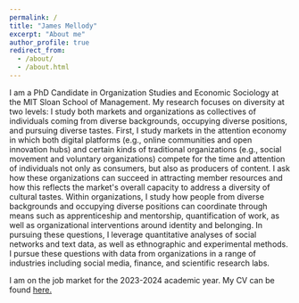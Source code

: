 ```yaml
---
permalink: /
title: "James Mellody"
excerpt: "About me"
author_profile: true
redirect_from: 
  - /about/
  - /about.html
---
```


I am a PhD Candidate in Organization Studies and Economic Sociology at the MIT Sloan School of Management. My research focuses on diversity at two levels: I study both markets and organizations as collectives of individuals coming from diverse backgrounds, occupying diverse positions, and pursuing diverse tastes. First, I study markets in the attention economy in which both digital platforms (e.g., online communities and open innovation hubs) and certain kinds of traditional organizations (e.g., social movement and voluntary organizations) compete for the time and attention of individuals not only as consumers, but also as producers of content. I ask how these organizations can succeed in attracting member resources and how this reflects the market's overall capacity to address a diversity of cultural tastes. Within organizations, I study how people from diverse backgrounds and occupying diverse positions can coordinate through means such as apprenticeship and mentorship, quantification of work, as well as organizational interventions around identity and belonging. In pursuing these questions, I leverage quantitative analyses of social networks and text data, as well as ethnographic and experimental methods. I pursue these questions with data from organizations in a range of industries including social media, finance, and scientific research labs.

I am on the job market for the 2023-2024 academic year. My CV can be found <a href="files/Mellody_CV_2023_vfinal.pdf" target="_blank">here.</a>